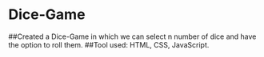 # Dice-Game


##Created a Dice-Game in which we can select n number of dice and have the option to roll them.
##Tool used: HTML, CSS, JavaScript.





 





